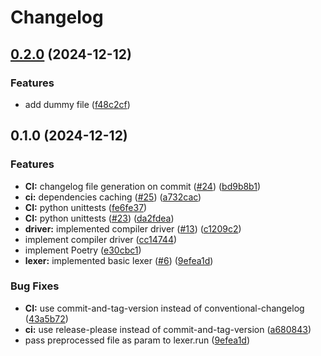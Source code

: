 # Changelog

## [0.2.0](https://github.com/d-u-d-e/c-compiler/compare/v0.1.0...v0.2.0) (2024-12-12)


### Features

* add dummy file ([f48c2cf](https://github.com/d-u-d-e/c-compiler/commit/f48c2cf5c5ec91b31d48c32d21c20f51ef4bd450))

## 0.1.0 (2024-12-12)


### Features

* **CI:** changelog file generation on commit ([#24](https://github.com/d-u-d-e/c-compiler/issues/24)) ([bd9b8b1](https://github.com/d-u-d-e/c-compiler/commit/bd9b8b125ae9948fbbd18dd3f8ac607d3caa69dc))
* **ci:** dependencies caching ([#25](https://github.com/d-u-d-e/c-compiler/issues/25)) ([a732cac](https://github.com/d-u-d-e/c-compiler/commit/a732cac637f8302ab18f7e70fb51f249678fbbe1))
* **CI:** python unittests ([fe6fe37](https://github.com/d-u-d-e/c-compiler/commit/fe6fe3773ec06a35b0eb35083aa70702138c677b))
* **CI:** python unittests ([#23](https://github.com/d-u-d-e/c-compiler/issues/23)) ([da2fdea](https://github.com/d-u-d-e/c-compiler/commit/da2fdea1d41b51a7e0359775aac1f231220882e6))
* **driver:** implemented compiler driver ([#13](https://github.com/d-u-d-e/c-compiler/issues/13)) ([c1209c2](https://github.com/d-u-d-e/c-compiler/commit/c1209c2cd54c1deabbffa1f36bb61e767c2f8bdb))
* implement compiler driver ([cc14744](https://github.com/d-u-d-e/c-compiler/commit/cc14744e9f93f6d7b76e5d848ef9b510a2458959))
* implement Poetry ([e30cbc1](https://github.com/d-u-d-e/c-compiler/commit/e30cbc14a6ac9e3637447bce10a7487d3bacb07f))
* **lexer:** implemented basic lexer ([#6](https://github.com/d-u-d-e/c-compiler/issues/6)) ([9efea1d](https://github.com/d-u-d-e/c-compiler/commit/9efea1d1c2cde0d27af48255ed0d6d78bf8eb5ab))


### Bug Fixes

* **CI:** use commit-and-tag-version instead of conventional-changelog ([43a5b72](https://github.com/d-u-d-e/c-compiler/commit/43a5b722b7fdc5aab509fb2d784664ea401f054e))
* **ci:** use release-please instead of commit-and-tag-version ([a680843](https://github.com/d-u-d-e/c-compiler/commit/a68084348e51fee198102055ec81c9a5b91b6688))
* pass preprocessed file as param to lexer.run ([9efea1d](https://github.com/d-u-d-e/c-compiler/commit/9efea1d1c2cde0d27af48255ed0d6d78bf8eb5ab))
